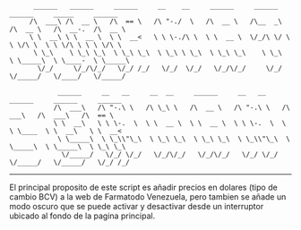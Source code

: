 
          ______   ______     ______     __    __     ______     ______   ______     _____     ______    
         /\  ___\ /\  __ \   /\  == \   /\ "-./  \   /\  __ \   /\__  _\ /\  __ \   /\  __-.  /\  __ \   
         \ \  __\ \ \  __ \  \ \  __<   \ \ \-./\ \  \ \  __ \  \/_/\ \/ \ \ \/\ \  \ \ \/\ \ \ \ \/\ \  
          \ \_\    \ \_\ \_\  \ \_\ \_\  \ \_\ \ \_\  \ \_\ \_\    \ \_\  \ \_____\  \ \____-  \ \_____\ 
           \/_/     \/_/\/_/   \/_/ /_/   \/_/  \/_/   \/_/\/_/     \/_/   \/_____/   \/____/   \/_____/ 
                                                                                                         
                ______     __   __     __  __     ______     __   __     ______     ______     ______    
               /\  ___\   /\ "-.\ \   /\ \_\ \   /\  __ \   /\ "-.\ \   /\  ___\   /\  ___\   /\  == \   
               \ \  __\   \ \ \-.  \  \ \  __ \  \ \  __ \  \ \ \-.  \  \ \ \____  \ \  __\   \ \  __<   
                \ \_____\  \ \_\\"\_\  \ \_\ \_\  \ \_\ \_\  \ \_\\"\_\  \ \_____\  \ \_____\  \ \_\ \_\ 
                 \/_____/   \/_/ \/_/   \/_/\/_/   \/_/\/_/   \/_/ \/_/   \/_____/   \/_____/   \/_/ /_/ 
                                                                                                         
                                                                        
------------------------------------------------------------------------------------------------------------------


El principal proposito de este script es añadir precios en dolares (tipo de cambio BCV) a la web de Farmatodo Venezuela, pero tambien se añade un modo oscuro que se puede activar y desactivar desde un interruptor ubicado al fondo de la pagina principal.

